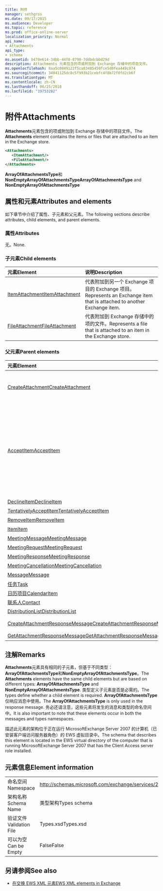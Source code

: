 ```yaml
---
title: 附件
manager: sethgros
ms.date: 09/17/2015
ms.audience: Developer
ms.topic: reference
ms.prod: office-online-server
localization_priority: Normal
api_name:
- Attachments
api_type:
- schema
ms.assetid: b470e614-34bb-44f0-8790-7ddbdcbbd29d
description: Attachments 元素包含的项或附加到 Exchange 存储中的项目文件。
ms.openlocfilehash: 8aa5c0849122f5ca83485459fce5d0fea449c974
ms.sourcegitcommit: 34041125dc8c5f993b21cebfc4f8b72f0fd2cb6f
ms.translationtype: MT
ms.contentlocale: zh-CN
ms.lasthandoff: 06/25/2018
ms.locfileid: "19753282"
---
```

# <a name="attachments"></a><span data-ttu-id="a70a3-103">附件</span><span class="sxs-lookup"><span data-stu-id="a70a3-103">Attachments</span></span>

<span data-ttu-id="a70a3-104">**Attachments**元素包含的项或附加到 Exchange 存储中的项目文件。</span><span class="sxs-lookup"><span data-stu-id="a70a3-104">The **Attachments** element contains the items or files that are attached to an item in the Exchange store.</span></span> 
  
```xml
<Attachments>
   <ItemAttachment/>
   <FileAttachment/>
</Attachments>
```

 <span data-ttu-id="a70a3-105">**ArrayOfAttachmentsType**和**NonEmptyArrayOfAttachmentsType**</span><span class="sxs-lookup"><span data-stu-id="a70a3-105">**ArrayOfAttachmentsType** and **NonEmptyArrayOfAttachmentsType**</span></span>
## <a name="attributes-and-elements"></a><span data-ttu-id="a70a3-106">属性和元素</span><span class="sxs-lookup"><span data-stu-id="a70a3-106">Attributes and elements</span></span>

<span data-ttu-id="a70a3-107">如下章节中介绍了属性、子元素和父元素。</span><span class="sxs-lookup"><span data-stu-id="a70a3-107">The following sections describe attributes, child elements, and parent elements.</span></span>
  
### <a name="attributes"></a><span data-ttu-id="a70a3-108">属性</span><span class="sxs-lookup"><span data-stu-id="a70a3-108">Attributes</span></span>

<span data-ttu-id="a70a3-109">无。</span><span class="sxs-lookup"><span data-stu-id="a70a3-109">None.</span></span>
  
### <a name="child-elements"></a><span data-ttu-id="a70a3-110">子元素</span><span class="sxs-lookup"><span data-stu-id="a70a3-110">Child elements</span></span>

|<span data-ttu-id="a70a3-111">**元素**</span><span class="sxs-lookup"><span data-stu-id="a70a3-111">**Element**</span></span>|<span data-ttu-id="a70a3-112">**说明**</span><span class="sxs-lookup"><span data-stu-id="a70a3-112">**Description**</span></span>|
|:-----|:-----|
|[<span data-ttu-id="a70a3-113">ItemAttachment</span><span class="sxs-lookup"><span data-stu-id="a70a3-113">ItemAttachment</span></span>](itemattachment.md) <br/> |<span data-ttu-id="a70a3-114">代表附加到另一个 Exchange 项目的 Exchange 项目。</span><span class="sxs-lookup"><span data-stu-id="a70a3-114">Represents an Exchange item that is attached to another Exchange item.</span></span>  <br/> |
|[<span data-ttu-id="a70a3-115">FileAttachment</span><span class="sxs-lookup"><span data-stu-id="a70a3-115">FileAttachment</span></span>](fileattachment.md) <br/> |<span data-ttu-id="a70a3-116">代表附加到 Exchange 存储中的项的文件。</span><span class="sxs-lookup"><span data-stu-id="a70a3-116">Represents a file that is attached to an item in the Exchange store.</span></span>  <br/> |
   
### <a name="parent-elements"></a><span data-ttu-id="a70a3-117">父元素</span><span class="sxs-lookup"><span data-stu-id="a70a3-117">Parent elements</span></span>

|<span data-ttu-id="a70a3-118">**元素**</span><span class="sxs-lookup"><span data-stu-id="a70a3-118">**Element**</span></span>|<span data-ttu-id="a70a3-119">**说明**</span><span class="sxs-lookup"><span data-stu-id="a70a3-119">**Description**</span></span>|
|:-----|:-----|
|[<span data-ttu-id="a70a3-120">CreateAttachment</span><span class="sxs-lookup"><span data-stu-id="a70a3-120">CreateAttachment</span></span>](createattachment.md) <br/> |<span data-ttu-id="a70a3-121">定义在 Exchange 存储中创建项目附件的请求。</span><span class="sxs-lookup"><span data-stu-id="a70a3-121">Defines a request to create an attachment to an item in the Exchange store.</span></span><br/><br/> <span data-ttu-id="a70a3-122">下面是此元素的 XPath 表达式:  `/CreateAttachment`</span><span class="sxs-lookup"><span data-stu-id="a70a3-122">The following is the XPath expression to this element:  `/CreateAttachment`</span></span> <br/> |
|[<span data-ttu-id="a70a3-123">AcceptItem</span><span class="sxs-lookup"><span data-stu-id="a70a3-123">AcceptItem</span></span>](acceptitem.md) <br/> | <span data-ttu-id="a70a3-124">表示接受答复会议要求。</span><span class="sxs-lookup"><span data-stu-id="a70a3-124">Represents an Accept reply to a meeting request.</span></span><br/><br/><span data-ttu-id="a70a3-125">下面是一些到此元素的 XPath 表达式：</span><span class="sxs-lookup"><span data-stu-id="a70a3-125">The following are some of the XPath expressions to this element:</span></span><ul><li>`/CreateItem/Items`</li><li>`/MeetingRequest/ConflictingMeetings` </li><li>`/SetItemField/CalendarItem/ConflictingMeetings`</li><li>`/AppendToItemField/CalendarItem/ConflictingMeetings`</li><li>`/AcceptItem/Attachments/ItemAttachment/CalendarItem/ConflictingMeetings`</li><li>`/DeclineItem/Attachments/ItemAttachment/CalendarItem/ConflictingMeetings`</li><li>`/UpdateItem/ItemChanges/ItemChange/Updates/AppendToItemField/CalendarItem/AdjacentMeetings`</li><li>`/CreateAttachmentResponseMessage/Attachments/ItemAttachment/CalendarItem/AdjacentMeetings`</li><li>`/GetAttachmentResponseMessage/Attachments/ItemAttachment/CalendarItem/AdjacentMeetings`</li></ul> |
|[<span data-ttu-id="a70a3-126">DeclineItem</span><span class="sxs-lookup"><span data-stu-id="a70a3-126">DeclineItem</span></span>](declineitem.md) <br/> |<span data-ttu-id="a70a3-127">表示谢绝答复会议要求。</span><span class="sxs-lookup"><span data-stu-id="a70a3-127">Represents a Decline reply to a meeting request.</span></span>  <br/> |
|[<span data-ttu-id="a70a3-128">TentativelyAcceptItem</span><span class="sxs-lookup"><span data-stu-id="a70a3-128">TentativelyAcceptItem</span></span>](tentativelyacceptitem.md) <br/> |<span data-ttu-id="a70a3-129">表示一个暂定答复会议要求。</span><span class="sxs-lookup"><span data-stu-id="a70a3-129">Represents a Tentative reply to a meeting request.</span></span>  <br/> |
|[<span data-ttu-id="a70a3-130">RemoveItem</span><span class="sxs-lookup"><span data-stu-id="a70a3-130">RemoveItem</span></span>](removeitem.md) <br/> |<span data-ttu-id="a70a3-131">从 Exchange 存储中删除一个项目。</span><span class="sxs-lookup"><span data-stu-id="a70a3-131">Removes an item from the Exchange store.</span></span>  <br/> |
|[<span data-ttu-id="a70a3-132">Item</span><span class="sxs-lookup"><span data-stu-id="a70a3-132">Item</span></span>](item.md) <br/> |<span data-ttu-id="a70a3-133">表示的泛型 Exchange 项目。</span><span class="sxs-lookup"><span data-stu-id="a70a3-133">Represents a generic Exchange item.</span></span>  <br/> |
|[<span data-ttu-id="a70a3-134">MeetingMessage</span><span class="sxs-lookup"><span data-stu-id="a70a3-134">MeetingMessage</span></span>](meetingmessage.md) <br/> |<span data-ttu-id="a70a3-135">表示 Exchange 存储中的会议。</span><span class="sxs-lookup"><span data-stu-id="a70a3-135">Represents a meeting in the Exchange store.</span></span>  <br/> |
|[<span data-ttu-id="a70a3-136">MeetingRequest</span><span class="sxs-lookup"><span data-stu-id="a70a3-136">MeetingRequest</span></span>](meetingrequest.md) <br/> |<span data-ttu-id="a70a3-137">表示 Exchange 存储中的会议请求。</span><span class="sxs-lookup"><span data-stu-id="a70a3-137">Represents a meeting request in the Exchange store.</span></span>  <br/> |
|[<span data-ttu-id="a70a3-138">MeetingResponse</span><span class="sxs-lookup"><span data-stu-id="a70a3-138">MeetingResponse</span></span>](meetingresponse.md) <br/> |<span data-ttu-id="a70a3-139">表示 Exchange 存储中的会议响应。</span><span class="sxs-lookup"><span data-stu-id="a70a3-139">Represents a meeting response in the Exchange store.</span></span>  <br/> |
|[<span data-ttu-id="a70a3-140">MeetingCancellation</span><span class="sxs-lookup"><span data-stu-id="a70a3-140">MeetingCancellation</span></span>](meetingcancellation.md) <br/> |<span data-ttu-id="a70a3-141">表示 Exchange 存储中的会议取消。</span><span class="sxs-lookup"><span data-stu-id="a70a3-141">Represents a meeting cancellation in the Exchange store.</span></span>  <br/> |
|[<span data-ttu-id="a70a3-142">Message</span><span class="sxs-lookup"><span data-stu-id="a70a3-142">Message</span></span>](message-ex15websvcsotherref.md) <br/> |<span data-ttu-id="a70a3-143">表示 Exchange 电子邮件。</span><span class="sxs-lookup"><span data-stu-id="a70a3-143">Represents an Exchange e-mail message.</span></span>  <br/> |
|[<span data-ttu-id="a70a3-144">任务</span><span class="sxs-lookup"><span data-stu-id="a70a3-144">Task</span></span>](task.md) <br/> |<span data-ttu-id="a70a3-145">表示 Exchange 存储中的任务。</span><span class="sxs-lookup"><span data-stu-id="a70a3-145">Represents a task in the Exchange store.</span></span>  <br/> |
|[<span data-ttu-id="a70a3-146">日历项目</span><span class="sxs-lookup"><span data-stu-id="a70a3-146">CalendarItem</span></span>](calendaritem.md) <br/> |<span data-ttu-id="a70a3-147">表示 Exchange 日历项。</span><span class="sxs-lookup"><span data-stu-id="a70a3-147">Represents an Exchange calendar item.</span></span>  <br/> |
|[<span data-ttu-id="a70a3-148">联系人</span><span class="sxs-lookup"><span data-stu-id="a70a3-148">Contact</span></span>](contact.md) <br/> |<span data-ttu-id="a70a3-149">表示 Exchange 联系人项目。</span><span class="sxs-lookup"><span data-stu-id="a70a3-149">Represents an Exchange contact item.</span></span>  <br/> |
|[<span data-ttu-id="a70a3-150">DistributionList</span><span class="sxs-lookup"><span data-stu-id="a70a3-150">DistributionList</span></span>](distributionlist.md) <br/> |<span data-ttu-id="a70a3-151">表示通讯组列表。</span><span class="sxs-lookup"><span data-stu-id="a70a3-151">Represents a distribution list.</span></span>  <br/> |
|[<span data-ttu-id="a70a3-152">CreateAttachmentResponseMessage</span><span class="sxs-lookup"><span data-stu-id="a70a3-152">CreateAttachmentResponseMessage</span></span>](createattachmentresponsemessage.md) <br/> |<span data-ttu-id="a70a3-153">包含状态和单个 CreateAttachment 请求的结果。</span><span class="sxs-lookup"><span data-stu-id="a70a3-153">Contains the status and result of a single CreateAttachment request.</span></span>  <br/> |
|[<span data-ttu-id="a70a3-154">GetAttachmentResponseMessage</span><span class="sxs-lookup"><span data-stu-id="a70a3-154">GetAttachmentResponseMessage</span></span>](getattachmentresponsemessage.md) <br/> |<span data-ttu-id="a70a3-155">包含状态和 GetAttachment 请求的结果。</span><span class="sxs-lookup"><span data-stu-id="a70a3-155">Contains the status and result of a GetAttachment request.</span></span>  <br/> |
   
## <a name="remarks"></a><span data-ttu-id="a70a3-156">注解</span><span class="sxs-lookup"><span data-stu-id="a70a3-156">Remarks</span></span>

<span data-ttu-id="a70a3-157">**Attachments**元素具有相同的子元素，但基于不同类型： **ArrayOfAttachmentsType**和**NonEmptyArrayOfAttachmentsType**。</span><span class="sxs-lookup"><span data-stu-id="a70a3-157">The **Attachments** elements have the same child elements but are based on different types: **ArrayOfAttachmentsType** and **NonEmptyArrayOfAttachmentsType**.</span></span> <span data-ttu-id="a70a3-158">类型定义子元素是否是必需的。</span><span class="sxs-lookup"><span data-stu-id="a70a3-158">The types define whether a child element is required.</span></span> <span data-ttu-id="a70a3-159">**ArrayOfAttachmentsType**仅响应消息中使用。</span><span class="sxs-lookup"><span data-stu-id="a70a3-159">The **ArrayOfAttachmentsType** is only used in the response message.</span></span> <span data-ttu-id="a70a3-160">务必还请注意，这些元素将发生的消息和类型的命名空间中。</span><span class="sxs-lookup"><span data-stu-id="a70a3-160">It is also important to note that these elements occur in both the messages and types namespaces.</span></span> 
  
<span data-ttu-id="a70a3-161">描述此元素的架构位于正在运行 MicrosoftExchange Server 2007 的计算机（已安装客户端访问服务器角色）的 EWS 虚拟目录中。</span><span class="sxs-lookup"><span data-stu-id="a70a3-161">The schema that describes this element is located in the EWS virtual directory of the computer that is running MicrosoftExchange Server 2007 that has the Client Access server role installed.</span></span>
  
## <a name="element-information"></a><span data-ttu-id="a70a3-162">元素信息</span><span class="sxs-lookup"><span data-stu-id="a70a3-162">Element information</span></span>

|||
|:-----|:-----|
|<span data-ttu-id="a70a3-163">命名空间</span><span class="sxs-lookup"><span data-stu-id="a70a3-163">Namespace</span></span>  <br/> |http://schemas.microsoft.com/exchange/services/2006/types  <br/> |
|<span data-ttu-id="a70a3-164">架构名称</span><span class="sxs-lookup"><span data-stu-id="a70a3-164">Schema Name</span></span>  <br/> |<span data-ttu-id="a70a3-165">类型架构</span><span class="sxs-lookup"><span data-stu-id="a70a3-165">Types schema</span></span>  <br/> |
|<span data-ttu-id="a70a3-166">验证文件</span><span class="sxs-lookup"><span data-stu-id="a70a3-166">Validation File</span></span>  <br/> |<span data-ttu-id="a70a3-167">Types.xsd</span><span class="sxs-lookup"><span data-stu-id="a70a3-167">Types.xsd</span></span>  <br/> |
|<span data-ttu-id="a70a3-168">可以为空</span><span class="sxs-lookup"><span data-stu-id="a70a3-168">Can be Empty</span></span>  <br/> |<span data-ttu-id="a70a3-169">False</span><span class="sxs-lookup"><span data-stu-id="a70a3-169">False</span></span>  <br/> |
   
## <a name="see-also"></a><span data-ttu-id="a70a3-170">另请参阅</span><span class="sxs-lookup"><span data-stu-id="a70a3-170">See also</span></span>

- [<span data-ttu-id="a70a3-171">在交换 EWS XML 元素</span><span class="sxs-lookup"><span data-stu-id="a70a3-171">EWS XML elements in Exchange</span></span>](ews-xml-elements-in-exchange.md)

